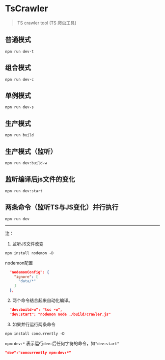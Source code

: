 # TsCrawler
> TS crawler tool (TS 爬虫工具)

## 普通模式
```
npm run dev-t
```
## 组合模式
```
npm run dev-c
```
## 单例模式
```
npm run dev-s
```
## 生产模式
```
npm run build
```
## 生产模式（监听）
```
npm run dev:build-w
```
## 监听编译后js文件的变化

```
npm run dev:start
```

## 两条命令（监听TS与JS变化）并行执行

```
npm run dev
```
***
注：

1. 监听JS文件改变
```
npm install nodemon -D
```
nodemon配置
```json
  "nodemonConfig": {
    "ignore": [
      "data/*"
    ]
  },
```
2. 两个命令结合起来自动化编译。
```json
  "dev:build-w": "tsc -w",
  "dev:start": "nodemon node ./build/crawler.js"
```
3. 如果并行运行两条命令
```
npm install concurrently -D
```
`npm:dev:*` 表示运行`dev:`后任何字符的命令，如`"dev:start"`
```json
"dev":"concurrently npm:dev:*"
```
